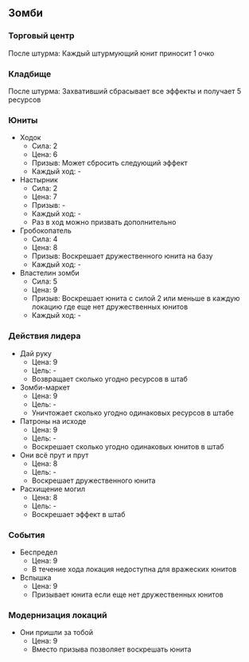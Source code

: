 ## Зомби

### Торговый центр

После штурма: Каждый штурмующий юнит приносит 1 очко

### Кладбище

После штурма: Захвативший сбрасывает все эффекты и получает 5 ресурсов

### Юниты

*   Ходок
    *   Сила:       2
    *   Цена:       6
    *   Призыв:     Может сбросить следующий эффект
    *   Каждый ход: -
*   Настырник
    *   Сила:       2
    *   Цена:       7
    *   Призыв:     -
    *   Каждый ход: -
    *   Раз в ход можно призвать дополнительно
*   Гробокопатель
    *   Сила:       4
    *   Цена:       8
    *   Призыв:     Воскрешает дружественного юнита на базу
    *   Каждый ход: -
*   Властелин зомби
    *   Сила:       5
    *   Цена:       9
    *   Призыв:     Воскрешает юнита с силой 2 или меньше в каждую локацию где еще нет дружественных юнитов
    *   Каждый ход: -

### Действия лидера

*   Дай руку
    *   Цена:   9
    *   Цель:   -
    *   Возвращает сколько угодно ресурсов в штаб
*   Зомби-маркет
    *   Цена:   9
    *   Цель:   -
    *   Уничтожает сколько угодно одинаковых ресурсов в штабе
*   Патроны на исходе
    *   Цена:   9
    *   Цель:   -
    *   Воскрешает сколько угодно одинаковых юнитов в штаб
*   Они всё прут и прут
    *   Цена:   8
    *   Цель:   -
    *   Воскрешает дружественного юнита
*   Расхищение могил
    *   Цена:   8
    *   Цель:   -
    *   Воскрешает эффект в штаб

### События

*   Беспредел
    *   Цена:   9
    *   В течение хода локация недоступна для вражеских юнитов
*   Вспышка
    *   Цена:   9
    *   Призывает юнита если еще нет дружественных юнитов

### Модернизация локаций

*   Они пришли за тобой
    *   Цена:   9
    *   Вместо призыва позволяет воскрешать юнита
